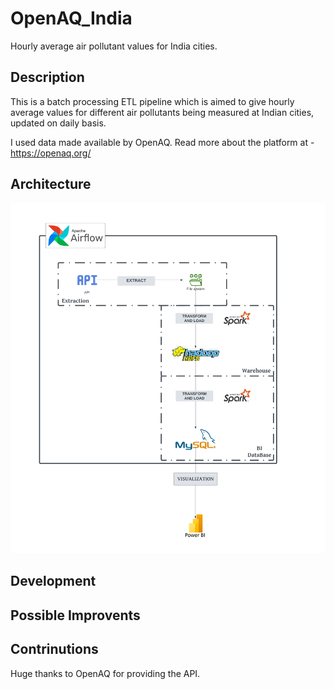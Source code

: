 # OpenAQ_India
Hourly average air pollutant values for India cities. 

## Description
This is a batch processing ETL pipeline which is aimed to give hourly average values for different air pollutants being measured at Indian cities, updated on daily basis.  

I used data made available by OpenAQ. Read more about the platform at - https://openaq.org/ 


## Architecture
![PipeLine Architecture](https://github.com/b1-80274/OpenAQ_India/blob/main/images/OpenAQ_Architecture.png)


## Development 

## Possible Improvents


## Contrinutions
Huge thanks to OpenAQ for providing the API. 
